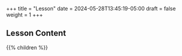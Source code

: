 +++
title = "Lesson"
date = 2024-05-28T13:45:19-05:00
draft = false
weight = 1
+++

## Lesson Content

{{% children %}}


